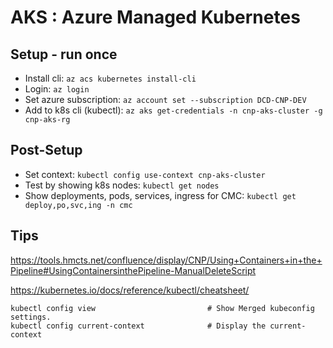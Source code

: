 # AKS : Azure Managed Kubernetes

## Setup - run once

- Install cli: `az acs kubernetes install-cli`
- Login: `az login`
- Set azure subscription:  `az account set --subscription DCD-CNP-DEV`
- Add to k8s cli (kubectl): `az aks get-credentials -n cnp-aks-cluster -g cnp-aks-rg`

## Post-Setup

- Set context: `kubectl config use-context cnp-aks-cluster`
- Test by showing k8s nodes: `kubectl get nodes`
- Show deployments, pods, services, ingress for CMC: `kubectl get deploy,po,svc,ing -n cmc`

## Tips

https://tools.hmcts.net/confluence/display/CNP/Using+Containers+in+the+Pipeline#UsingContainersinthePipeline-ManualDeleteScript

https://kubernetes.io/docs/reference/kubectl/cheatsheet/

```
kubectl config view                         # Show Merged kubeconfig settings.
kubectl config current-context              # Display the current-context
```
